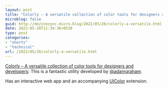 ```yaml
---
layout: post
title: "Colorly – A versatile collection of color tools for designers and developers"
microblog: false
guid: http://dezinezync.micro.blog/2022/05/26/colorly-a-versatile.html
date: 2022-05-26T11:34:36+0530
type: post
categories:
- "shorts"
- "technical"
url: /2022/05/26/colorly-a-versatile.html
---
```

[Colorly – A versatile collection of color tools for designers and developers](https://adamgraham.github.io/colorly/tints-and-shades): This is a fantastic utility developed by [@adamgraham](https://github.com/adamgraham). 

Has an interactive web app and an accompanying [UIColor](https://github.com/adamgraham/colorly-ios) extension. 

